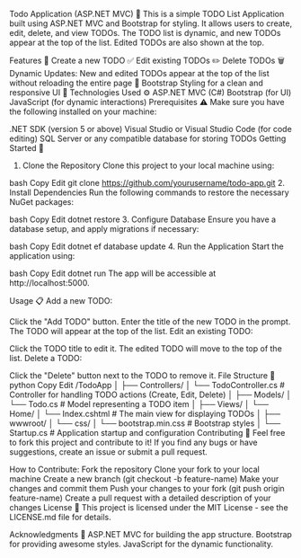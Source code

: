 Todo Application (ASP.NET MVC) 📝
This is a simple TODO List Application built using ASP.NET MVC and Bootstrap for styling. It allows users to create, edit, delete, and view TODOs. The TODO list is dynamic, and new TODOs appear at the top of the list. Edited TODOs are also shown at the top.

Features 🌟
Create a new TODO ✅
Edit existing TODOs ✏️
Delete TODOs 🗑️
Dynamic Updates: New and edited TODOs appear at the top of the list without reloading the entire page 🔄
Bootstrap Styling for a clean and responsive UI 🎨
Technologies Used ⚙️
ASP.NET MVC (C#)
Bootstrap (for UI)
JavaScript (for dynamic interactions)
Prerequisites ⚠️
Make sure you have the following installed on your machine:

.NET SDK (version 5 or above)
Visual Studio or Visual Studio Code (for code editing)
SQL Server or any compatible database for storing TODOs
Getting Started 🚀
1. Clone the Repository
Clone this project to your local machine using:

bash
Copy
Edit
git clone https://github.com/yourusername/todo-app.git
2. Install Dependencies
Run the following commands to restore the necessary NuGet packages:

bash
Copy
Edit
dotnet restore
3. Configure Database
Ensure you have a database setup, and apply migrations if necessary:

bash
Copy
Edit
dotnet ef database update
4. Run the Application
Start the application using:

bash
Copy
Edit
dotnet run
The app will be accessible at http://localhost:5000.

Usage 📋
Add a new TODO:

Click the "Add TODO" button.
Enter the title of the new TODO in the prompt.
The TODO will appear at the top of the list.
Edit an existing TODO:

Click the TODO title to edit it.
The edited TODO will move to the top of the list.
Delete a TODO:

Click the "Delete" button next to the TODO to remove it.
File Structure 📂
python
Copy
Edit
/TodoApp
│
├── Controllers/
│   └── TodoController.cs        # Controller for handling TODO actions (Create, Edit, Delete)
│
├── Models/
│   └── Todo.cs                  # Model representing a TODO item
│
├── Views/
│   └── Home/
│       └── Index.cshtml         # The main view for displaying TODOs
│
├── wwwroot/
│   └── css/
│       └── bootstrap.min.css    # Bootstrap styles
│
└── Startup.cs                   # Application startup and configuration
Contributing 🤝
Feel free to fork this project and contribute to it! If you find any bugs or have suggestions, create an issue or submit a pull request.

How to Contribute:
Fork the repository
Clone your fork to your local machine
Create a new branch (git checkout -b feature-name)
Make your changes and commit them
Push your changes to your fork (git push origin feature-name)
Create a pull request with a detailed description of your changes
License 📜
This project is licensed under the MIT License - see the LICENSE.md file for details.

Acknowledgments 🙏
ASP.NET MVC for building the app structure.
Bootstrap for providing awesome styles.
JavaScript for the dynamic functionality.